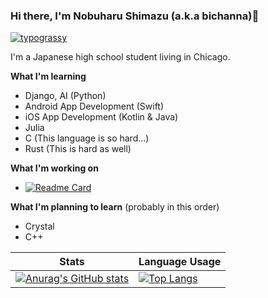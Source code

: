 ### Hi there, I'm Nobuharu Shimazu (a.k.a bichanna)👋

[![typograssy](https://typograssy.deno.dev/api?text=bichanna)](https://github.com/kawarimidoll/typograssy)

I'm a Japanese high school student living in Chicago.

**What I'm learning**
 - Django, AI (Python)
 - Android App Development (Swift)
 - iOS App Development (Kotlin & Java)
 - Julia
 - C (This language is so hard...)
 - Rust (This is hard as well)

**What I'm working on**
 - [![Readme Card](https://github-readme-stats.vercel.app/api/pin/?username=Gen-lang&repo=Gen)](https://github.com/Gen-lang/Gen)

**What I'm planning to learn** (probably in this order)
 - Crystal
 - C++

| Stats | Language Usage |
| ----------- | ----------- |
| [![Anurag's GitHub stats](https://github-readme-stats.vercel.app/api?username=bichanna&count_private=true)](https://github.com/anuraghazra/github-readme-stats)| [![Top Langs](https://github-readme-stats.vercel.app/api/top-langs/?username=bichanna&langs_count=10&layout=compact)](https://github.com/anuraghazra/github-readme-stats)

